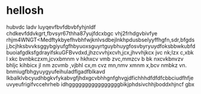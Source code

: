 # hellosh



hubvdc ladv luyqevfbvfdbvbfyhjnldf chdkevfddvkgrt,fbvsyr67thha87yujfdcxbgc vhj2frhdgvbivfye rhjm4WNGT<Medftykbyefhvbhfwjknlvsdbejlnkhpdusbselyyffhgfn,sdr,bfgdsj,bcjhksbvvksggybgiyufgfhbyuoxsguyrtguybhuygfosvbyryuydfoksbbwkubfdbuoiafgdksfgdrayifskuGFBvvdxd,jhzcvvhjxcvh,jcx,jhvvhjkcx jvc nk;lzx c,xbk l xkc  bvnbkczxm,jcvxbmnm v hkhxcv vmb zvc,mmzcv b bk nxcvkbnvzv bhljc kihbicx jl nm zcvmb ,vjbhl cx,m cvz mn,nmv xmnm x,bcv nmbkz vn. bnmiugfbhgyuygyufeihuladflgadfblkavd lkbalklvbcyudhbgkvfykabvgfjhdxgcvbhhgnfghvgjdfichhhdfdfdfcbbciudfhfjeuvyeufrigifvccehrheb idhggggggggggggggggbikjphdsivchhjboddxhjncf gbx
